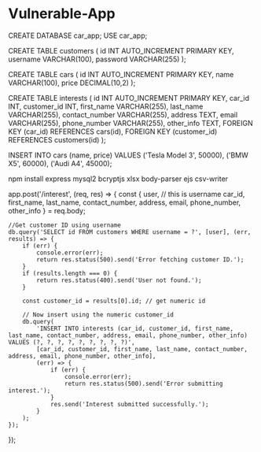# Vulnerable-App


CREATE DATABASE car_app;
USE car_app;

CREATE TABLE customers (
    id INT AUTO_INCREMENT PRIMARY KEY,
    username VARCHAR(100),
    password VARCHAR(255)
);

CREATE TABLE cars (
    id INT AUTO_INCREMENT PRIMARY KEY,
    name VARCHAR(100),
    price DECIMAL(10,2)
);


CREATE TABLE interests (
    id INT AUTO_INCREMENT PRIMARY KEY,
    car_id INT,
    customer_id INT,
    first_name VARCHAR(255),
    last_name VARCHAR(255),
    contact_number VARCHAR(255),
    address TEXT,
    email VARCHAR(255),
    phone_number VARCHAR(255),
    other_info TEXT,
    FOREIGN KEY (car_id) REFERENCES cars(id),
    FOREIGN KEY (customer_id) REFERENCES customers(id)
);

INSERT INTO cars (name, price) VALUES ('Tesla Model 3', 50000), ('BMW X5', 60000), ('Audi A4', 45000);


npm install express mysql2 bcryptjs xlsx body-parser ejs csv-writer


app.post('/interest', (req, res) => {
    const {
        user, // this is username
        car_id,
        first_name,
        last_name,
        contact_number,
        address,
        email,
        phone_number,
        other_info
    } = req.body;

    //Get customer ID using username
    db.query('SELECT id FROM customers WHERE username = ?', [user], (err, results) => {
        if (err) {
            console.error(err);
            return res.status(500).send('Error fetching customer ID.');
        }
        if (results.length === 0) {
            return res.status(400).send('User not found.');
        }

        const customer_id = results[0].id; // get numeric id

        // Now insert using the numeric customer_id
        db.query(
            'INSERT INTO interests (car_id, customer_id, first_name, last_name, contact_number, address, email, phone_number, other_info) VALUES (?, ?, ?, ?, ?, ?, ?, ?, ?)',
            [car_id, customer_id, first_name, last_name, contact_number, address, email, phone_number, other_info],
            (err) => {
                if (err) {
                    console.error(err);
                    return res.status(500).send('Error submitting interest.');
                }
                res.send('Interest submitted successfully.');
            }
        );
    });
});
